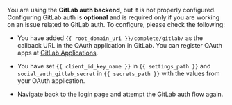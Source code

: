 You are using the **GitLab auth backend**, but it is not properly
configured. Configuring GitLab auth is **optional** and is required only if you are working on an issue related to GitLab auth. To configure, please check the following:

* You have added `{{ root_domain_uri }}/complete/gitlab/` as the callback
URL in the OAuth application in GitLab. You can register OAuth apps at
[GitLab Applications](https://gitlab.com/profile/applications).

* You have set `{{ client_id_key_name }}` in `{{ settings_path }}` and
`social_auth_gitlab_secret` in `{{ secrets_path }}` with the values
from your OAuth application.

* Navigate back to the login page and attempt the GitLab auth flow again.
